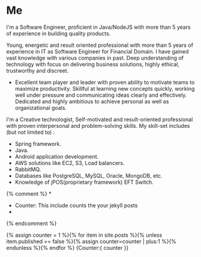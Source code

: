 # Me

I'm a Software Engineer, proficient in Java/NodeJS with more than 5 years of experience in building quality products.


Young, energetic and result oriented professional with more than 5 years of experience in IT as Software Engineer for Financial Domain. I have gained vast knowledge with various companies in past. Deep understanding of technology with focus on delivering business solutions, highly ethical, trustworthy and discreet.
+ Excellent team player and leader with proven ability to motivate teams to maximize productivity.
Skillful at learning new concepts quickly, working well under pressure and communicating ideas clearly and effectively.
Dedicated and highly ambitious to achieve personal as well as organizational goals.



I'm a Creative technologist, Self-motivated and result-oriented professional with proven interpersonal and problem-solving skills. My skill-set includes (but not limited to) : 

+ Spring framework.
+ Java.
+ Android application development.
+ AWS solutions like EC2, S3, Load balancers.
+ RabbitMQ.
+ Databases like PostgreSQL, MySQL, Oracle, MongoDB, etc.
+ Knowledge of jPOS(proprietary framework) EFT Switch.




{% comment %}
*
*   Counter: This include counts the your jekyll posts
*
{% endcomment %}

{% assign counter = 1 %}{% for item in site.posts %}{% unless item.published == false %}{% assign counter=counter | plus:1 %}{% endunless %}{% endfor %}   {Counter:{ counter }}